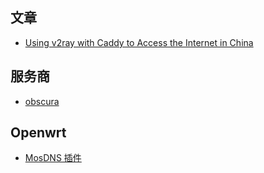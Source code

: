 ## 文章

- [Using v2ray with Caddy to Access the Internet in China](https://sequentialread.com/v2ray-caddy-to-access-the-internet-in-china/)

## 服务商

- [obscura](https://obscura.net/)

## Openwrt

- [MosDNS 插件](https://geekbb.xlog.app/PassWallMosDNS-fen-liu-she-zhi)